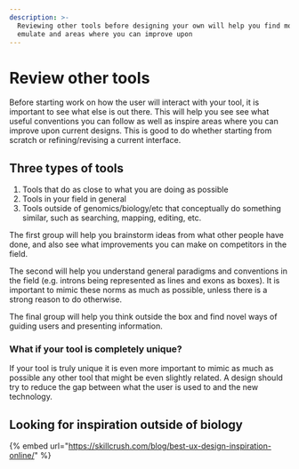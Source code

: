```yaml
---
description: >-
  Reviewing other tools before designing your own will help you find models to
  emulate and areas where you can improve upon
---
```


# Review other tools

Before starting work on how the user will interact with your tool, it is important to see what else is out there. This will help you see see what useful conventions you can follow as well as inspire areas where you can improve upon current designs. This is good to do whether starting from scratch or refining/revising a current interface. 

## Three types of tools

1. Tools that do as close to what you are doing as possible
2. Tools in your field in general
3. Tools outside of genomics/biology/etc that conceptually do something similar, such as searching, mapping, editing, etc.

The first group will help you brainstorm ideas from what other people have done, and also see what improvements you can make on competitors in the field. 

The second will help you understand general paradigms and conventions in the field \(e.g. introns being represented as lines and exons as boxes\). It is important to mimic these norms as much as possible,  unless there is a strong reason to do otherwise.

The final group will help you think outside the box and find novel ways of guiding users and presenting information.

### What if your tool is completely unique?

If your tool is truly unique it is even more important to mimic as much as possible any other tool that might be even slightly related. A design should try to reduce the gap between what the user is used to and the new technology.

## Looking for inspiration outside of biology

{% embed url="https://skillcrush.com/blog/best-ux-design-inspiration-online/" %}







